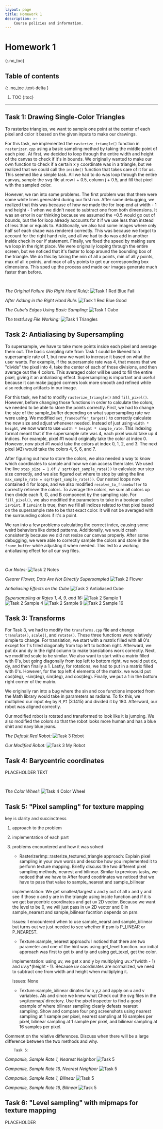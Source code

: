 ```yaml
---
layout: page
title: Homework 1
description: >-
    Course policies and information.
---
```


# Homework 1
{:.no_toc}

## Table of contents
{: .no_toc .text-delta }

1. TOC
{:toc}

---

## Task 1: Drawing Single-Color Triangles
To rasterize triangles, we want to sample one point at the center of each pixel and color it based on the given inputs to make our drawings.

For this task, we implemented the `rasterize_triangle()` function in `rasterizer.cpp` using a basic sampling method by taking the middle point of each pixel. At first, we
decided to loop through the entire width and height of the canvas to check if it's in bounds. We originally wanted to make our own function to check if a certain x y coordinate
was in a triangle, but we realized that we could call the `inside()` function that takes care of it for us. This seemed like a simple task. All we had to do was loop through the entire canvas,
sample the svg file at row i + 0.5, column j + 0.5, and fill that pixel with the sampled color.

However, we ran into some problems. The first problem was that there were some white lines generated during our first run. After some debugging, we realized that this was because of
how we made the for loop end at width - 1 and height - 1 when we didn't need to subtract one from both dimensions. It was an error in our thinking because we assumed the +0.5 would
go out of bounds, but the for loop already accounts for it if we use less than instead of less than or equals to. Additionally, we also had some images where only half sof each shape was rendered
correctly. This was because we forgot to account for the right hand rule, and all we had to do was add in another inside check in our if statement. Finally, we fixed the speed by making sure we loop in the right place.
We were originally looping through the entire screen, but we noticed that it's faster to loop around the bounding box of the triangle. We do this by taking the min of all x points, min of all y points,
max of all x points, and max of all y points to get our corresponding box dimensions. This sped up the process and made our images generate much faster than before.

<br>

*The Original Failure (No Right Hand Rule):*
![Task 1 Red Blue Fail](./assets/images/hw1/task1-redblue-fail.png)

*After Adding in the Right Hand Rule:*
![Task 1 Red Blue Good](./assets/images/hw1/task1-redblue-good.png)

*The Cube's Edges Using Basic Sampling:*
![Task 1 Cube](./assets/images/hw1/task1-cube.png)

*The test4.svg File Working:*
![Task 1 Triangles](./assets/images/hw1/task1-triangles.png)

## Task 2: Antialiasing by Supersampling

To supersample, we have to take more points inside each pixel and average them out. The basic sampling rate from Task 1 could be likened to a supersample rate of 1, but now we want to increase it based on
what the user wants. For example, if the supersample rate was 4, that means that we "divide" the pixel into 4, take the center of each of those divisions, and then average out the 4 colors. This
averaged color will be used to fill the entire pixel, giving it an antialiasing effect. Supersampling is important and useful because it can make jagged corners look more smooth and refined while also reducing
artifacts in our image.

For this task, we had to modify `rasterize_triangle()` and `fill_pixel()`. However, before changing those functions in order to calculate the colors, we needed to be able to store the points correctly.
First, we had to change the size of the sample_buffer depending on what supersampling rate we were using. We modified `set_framebuffer_target()` to correctly calculate the new size and adjust whenever needed.
Instead of just using `width * height`, we now want to use `width * height * sample_rate`. This indexing format meant that if the supersample rate was 4, each pixel would take up 4 indices. For example, pixel #1
would originally take the color at index 0. However, now pixel #1 would take the colors at index 0, 1, 2, and 3. The next pixel (#2) would take the colors 4, 5, 6, and 7.

After figuring out how to store the colors, we also needed a way to know which coordinates to sample and how we can access them later. We used the line `step_size = 1.0f / sqrt(get_sample_rate())` to calculate
our step size correctly, and we also figured out where to stop by using the line `max_sample_rate = sqrt(get_sample_rate())`. Our nested loops now contained 4 for loops, and we also modified `resolve_to_framebuffer`
to correctly retrieve the colors. To average the colors, we sum all colors up then divide each R, G, and B component by the sampling rate. For `fill_pixel()`, we also modified the parameters to take in a boolean called
`isPoint`. If `isPoint` is true, then we fill all indices related to that pixel based on the supersample rate to be that exact color. It will not be averaged with the surrounding colors if it's a point.

We ran into a few problems calculating the correct index, causing some weird behaviors like dotted patterns. Additionally, we would crash consistently because we did not resize our canvas properly. After some debugging, we were able to correctly sample the
colors and store in the `frame_buffer` while adjusting it when needed. This led to a working antialiasing effect for all our svg files.

<br>

*Our Notes:*
![Task 2 Notes](./assets/images/hw1/task2-notes.png)

*Clearer Flower, Dots Are Not Directly Supersampled*
![Task 2 Flower](./assets/images/hw1/task2-flower.png)

*Antialiasing Effects on the Cube*
![Task 2 Antialiased Cube](./assets/images/hw1/task2-antialiased-cube.png)

*Supersampling at Rates 1, 4, 9, and 16:*
![Task 2 Sample 1](./assets/images/hw1/task2-super-1.png)
![Task 2 Sample 4](./assets/images/hw1/task2-super-4.png)
![Task 2 Sample 9](./assets/images/hw1/task2-super-9.png)
![Task 2 Sample 16](./assets/images/hw1/task2-super-16.png)

## Task 3: Transforms

For Task 3, we had to modify the `transforms.cpp` file and change `translate()`, `scale()`, and `rotate()`. These three functions
were relatively simple to change. For translation, we start with a matrix filled with all 0's except for 1's filled diagonally from top left
to bottom right. Afterward, we put dx and dy in the right column to make translations work correctly. Next, we modified scale to be similar.
We also want to start with a matrix filled with 0's, but going diagonally from top left to bottom right, we would put dx, dy, and then finally a 1.
Lastly, for rotations, we had to put in a matrix filled with 0's. However, for the top left 4 elements of the matrix, we would put
cos(deg), -sin(deg), sin(deg), and cos(deg). Finally, we put a 1 in the bottom right corner of the matrix.

We originally ran into a bug where the sin and cos functions imported from the Math library would take in parameters as radians. To fix this,
we multiplied our input `deg` by `M_PI` (3.1415) and divided it by 180. Afterward, our robot was aligned correctly.

Our modified robot is rotated and transformed to look like it is jumping. We also modified the colors so that the robot looks more human and has
a blue shirt and navy blue jeans.

*The Default Red Robot:*
![Task 3 Robot](./assets/images/hw1/task3-robot.png)

*Our Modified Robot:*
![Task 3 My Robot](./assets/images/hw1/task3-my-robot.png)

## Task 4: Barycentric coordinates

PLACEHOLDER TEXT

<br>

*The Color Wheel:*
![Task 4 Color Wheel](./assets/images/hw1/task4-color-wheel.png)

## Task 5: "Pixel sampling" for texture mapping

key is clarity and succinctness
1. approach to the problem
2. implementation of each part
3. problems encountered and how it was solved


	- RasterizerImp::rasterize_textured_triangle
	approach: Explain pixel sampling in your own words and describe how you implemented
	it to perform texture mapping. Briefly discuss the two different pixel sampling methods, nearest and bilinear.
	Similar to previous tasks, we noticed that we have to After found coodrinates we noticed that we have to pass that value to
	sample_nearest and sample_bilinear

	implementation: We get smallest/largest x and y out of all x and y and see if those x and y are in the triangle using inside function and
	if it is we get barycentric coordinates and get uv 2D vector. Because we want the level to be 0, we will just pass in uv 2D vector
	and 0 in sample_nearest and sample_bilinear fucntion depends on psm.

	Issues: I encountered when to use sample_nearst and sample_bilinear but turns out we just needed to see whether if psm is P_LINEAR or P_NEAREST.

	- Texture::sample_nearest
	approach: I noticed that there are two parameter and one of the hint was using get_texel function. our initial approach was
	first to get tx and ty and using get_texel, get the color.

	implementation: using uv, we get x and y by multiplying uv.x*(width - 1) and uv.y*(height - 1). Because uv coordinates
	are normalized, we need to subtract one from width and height when multiplying it.

	Issues: None

	- Texture::sample_bilinear
	dinates for x,y,z and apply on u and v variables. Als and since we knew
	what
Check out the svg files in the svg/texmap/ directory. Use the pixel inspector
to find a good example of where bilinear sampling clearly defeats nearest sampling.
Show and compare four png screenshots using nearest sampling at 1 sample per pixel,
nearest sampling at 16 samples per pixel, bilinear sampling at 1 sample per pixel,
and bilinear sampling at 16 samples per pixel.


Comment on the relative differences. Discuss when there will be a large
difference between the two methods and why.

		Task 5:

*Campanile, Sample Rate 1, Nearest Neighbor*
![Task 5](./assets/images/hw1/task5-1-near.png)

*Campanile, Sample Rate 16, Nearest Neighbor*
![Task 5](./assets/images/hw1/task5-16-near.png)

*Campanile, Sample Rate 1, Bilinear*
![Task 5](./assets/images/hw1/task5-1-bilinear.png)

*Campanile, Sample Rate 16, Bilinear*
![Task 5](./assets/images/hw1/task5-16-bilinear.png)

## Task 6: "Level sampling" with mipmaps for texture mapping

PLACEHOLDER


